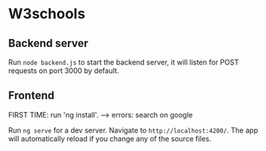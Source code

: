 # W3schools

## Backend server

Run `node backend.js` to start the backend server, it will listen for POST requests on port 3000 by default.

## Frontend

FIRST TIME: run 'ng install'. --> errors: search on google

Run `ng serve` for a dev server. Navigate to `http://localhost:4200/`. The app will automatically reload if you change any of the source files.


